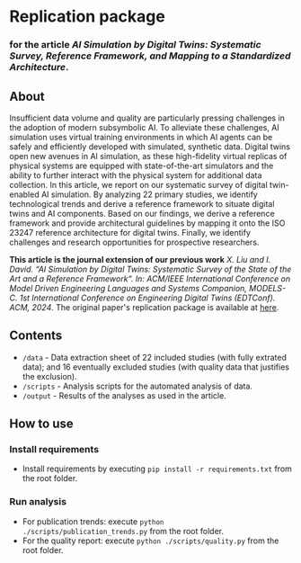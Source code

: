 # Replication package

### for the article _AI Simulation by Digital Twins: Systematic Survey, Reference Framework, and Mapping to a Standardized Architecture_.


## About
Insufficient data volume and quality are particularly pressing challenges in the adoption of modern subsymbolic AI. To alleviate these challenges, AI simulation uses virtual training environments in which AI agents can be safely and efficiently developed with simulated, synthetic data. Digital twins open new avenues in AI simulation, as these high-fidelity virtual replicas of physical systems are equipped with state-of-the-art simulators and the ability to further interact with the physical system for additional data collection. In this article, we report on our systematic survey of digital twin-enabled AI simulation. By analyzing 22 primary studies, we identify technological trends and derive a reference framework to situate digital twins and AI components. Based on our findings, we derive a reference framework and provide architectural guidelines by mapping it onto the ISO 23247 reference architecture for digital twins. Finally, we identify challenges and research opportunities for prospective researchers.

**This article is the journal extension of our previous work** _X. Liu and I. David. “AI Simulation by Digital Twins: Systematic Survey of the State of the Art and a Reference Framework“. In: ACM/IEEE International Conference on Model Driven Engineering Languages and Systems Companion, MODELS-C. 1st International Conference on Engineering Digital Twins (EDTConf). ACM, 2024_. The original paper's replication package is available at [here](https://zenodo.org/doi/10.5281/zenodo.13293237).

## Contents

- `/data` - Data extraction sheet of 22 included studies (with fully extrated data); and 16 eventually excluded studies (with quality data that justifies the exclusion).
- `/scripts` - Analysis scripts for the automated analysis of data.
- `/output` - Results of the analyses as used in the article.

## How to use

### Install requirements
- Install requirements by executing `pip install -r requirements.txt` from the root folder.

### Run analysis
- For publication trends: execute `python ./scripts/publication_trends.py` from the root folder.
- For the quality report: execute `python ./scripts/quality.py` from the root folder.
